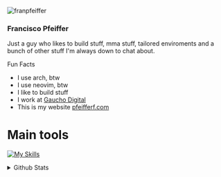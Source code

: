 <p align="left"> <img src="https://komarev.com/ghpvc/?username=franpfeiffer&label=Profile%20views&color=FF66CC&style=flat" alt="franpfeiffer" /> </p>

### Francisco Pfeiffer

Just a guy who likes to build stuff, mma stuff, tailored enviroments and a bunch
of other stuff I'm always down to chat about.

Fun Facts
* I use arch, btw
* I use neovim, btw
* I like to build stuff
* I work at [Gaucho Digital](https://www.gaucho.digital/)
* This is my website [pfeifferf.com](https://pfeifferf.com/)

# Main tools
[![My Skills](https://skillicons.dev/icons?i=ts,go,docker,lua,py,react,neovim,arch,cloudflare)](https://skillicons.dev)

<details>
  <summary>Github Stats</summary>

  <a href="#">![Github stats](https://github-readme-stats.vercel.app/api?username=franpfeiffer&theme=rose_pine&count_private=true&hide_border=true&line_height=20)</a>
  <a href="#">![Top Langs](https://github-readme-stats.vercel.app/api/top-langs/?username=franpfeiffer&layout=compact&theme=rose_pine&count_private=true&hide_border=true)</a>
</details>
